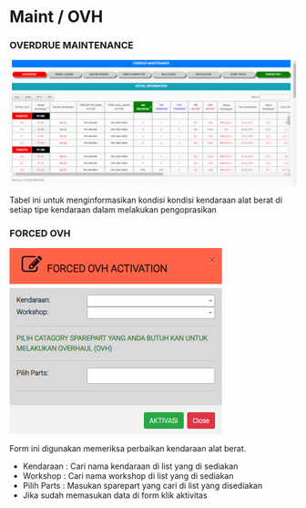 # Maint / OVH

### OVERDRUE MAINTENANCE

![](../../.gitbook/assets/excavator.PNG)

Tabel ini untuk menginformasikan kondisi kondisi kendaraan alat berat di setiap tipe kendaraan dalam melakukan pengoprasikan

### FORCED OVH

![](<../../.gitbook/assets/forced ovh.PNG>)

Form ini digunakan memeriksa perbaikan kendaraan alat berat.

* Kendaraan : Cari nama kendaraan di list yang di sediakan&#x20;
* Workshop : Cari nama workshop di list yang di sediakan&#x20;
* Pilih Parts : Masukan sparepart yang cari di list yang disediakan
* Jika sudah memasukan data di form  klik aktivitas
